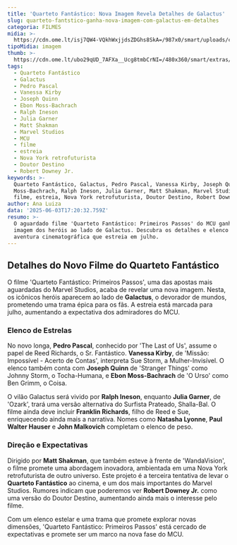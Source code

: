 ```yaml
---
title: 'Quarteto Fantástico: Nova Imagem Revela Detalhes de Galactus'
slug: quarteto-fantstico-ganha-nova-imagem-com-galactus-em-detalhes
categoria: FILMES
midia: >-
  https://cdn.ome.lt/isj7QW4-VQkhWxjjdsZDGhs8SkA=/987x0/smart/uploads/conteudo/fotos/OMELETE_CAPA_-_2025-06-03T134313.061.png
tipoMidia: imagem
thumb: >-
  https://cdn.ome.lt/ubo29qUD_7AFXa__Ucg8tmbCrNI=/480x360/smart/extras/conteudos/omelete_THUMB_-_2025-06-03T134248.900.png
tags:
  - Quarteto Fantástico
  - Galactus
  - Pedro Pascal
  - Vanessa Kirby
  - Joseph Quinn
  - Ebon Moss-Bachrach
  - Ralph Ineson
  - Julia Garner
  - Matt Shakman
  - Marvel Studios
  - MCU
  - filme
  - estreia
  - Nova York retrofuturista
  - Doutor Destino
  - Robert Downey Jr.
keywords: >-
  Quarteto Fantástico, Galactus, Pedro Pascal, Vanessa Kirby, Joseph Quinn, Ebon
  Moss-Bachrach, Ralph Ineson, Julia Garner, Matt Shakman, Marvel Studios, MCU,
  filme, estreia, Nova York retrofuturista, Doutor Destino, Robert Downey Jr.
author: Ana Luiza
data: '2025-06-03T17:20:32.759Z'
resumo: >-
  O aguardado filme 'Quarteto Fantástico: Primeiros Passos' do MCU ganha nova
  imagem dos heróis ao lado de Galactus. Descubra os detalhes e elenco dessa
  aventura cinematográfica que estreia em julho.
---
```


## Detalhes do Novo Filme do Quarteto Fantástico

<blockquote class="twitter-tweet"><a href="https://twitter.com/user/status/1929647066147647842"></a></blockquote>

O filme 'Quarteto Fantástico: Primeiros Passos', uma das apostas mais aguardadas do Marvel Studios, acaba de revelar uma nova imagem. Nesta, os icônicos heróis aparecem ao lado de **Galactus**, o devorador de mundos, prometendo uma trama épica para os fãs. A estreia está marcada para julho, aumentando a expectativa dos admiradores do MCU.

### Elenco de Estrelas

No novo longa, **Pedro Pascal**, conhecido por 'The Last of Us', assume o papel de Reed Richards, o Sr. Fantástico. **Vanessa Kirby**, de 'Missão: Impossível - Acerto de Contas', interpreta Sue Storm, a Mulher-Invisível. O elenco também conta com **Joseph Quinn** de 'Stranger Things' como Johnny Storm, o Tocha-Humana, e **Ebon Moss-Bachrach** de 'O Urso' como Ben Grimm, o Coisa.

O vilão Galactus será vivido por **Ralph Ineson**, enquanto **Julia Garner**, de 'Ozark', trará uma versão alternativa do Surfista Prateado, Shalla-Bal. O filme ainda deve incluir **Franklin Richards**, filho de Reed e Sue, enriquecendo ainda mais a narrativa. Nomes como **Natasha Lyonne**, **Paul Walter Hauser** e **John Malkovich** completam o elenco de peso.

### Direção e Expectativas

Dirigido por **Matt Shakman**, que também esteve à frente de 'WandaVision', o filme promete uma abordagem inovadora, ambientada em uma Nova York retrofuturista de outro universo. Este projeto é a terceira tentativa de levar o **Quarteto Fantástico** ao cinema, e um dos mais importantes do Marvel Studios. Rumores indicam que poderemos ver **Robert Downey Jr.** como uma versão do Doutor Destino, aumentando ainda mais o interesse pelo filme.

Com um elenco estelar e uma trama que promete explorar novas dimensões, 'Quarteto Fantástico: Primeiros Passos' está cercado de expectativas e promete ser um marco na nova fase do MCU.

